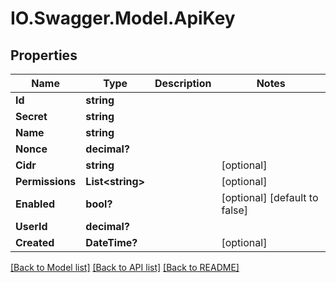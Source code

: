 # IO.Swagger.Model.ApiKey
## Properties

Name | Type | Description | Notes
------------ | ------------- | ------------- | -------------
**Id** | **string** |  | 
**Secret** | **string** |  | 
**Name** | **string** |  | 
**Nonce** | **decimal?** |  | 
**Cidr** | **string** |  | [optional] 
**Permissions** | **List&lt;string&gt;** |  | [optional] 
**Enabled** | **bool?** |  | [optional] [default to false]
**UserId** | **decimal?** |  | 
**Created** | **DateTime?** |  | [optional] 

[[Back to Model list]](../README.md#documentation-for-models) [[Back to API list]](../README.md#documentation-for-api-endpoints) [[Back to README]](../README.md)

